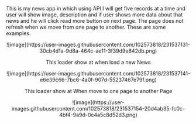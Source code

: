 This is my news app in which using API I will get five records at a time and user will show image, description and if user shows more data about that news and he will click read more button on next page. The page does not refresh when we move from one page to another. These are some examples.

<p align="center">
![image](https://user-images.githubusercontent.com/102573818/231537131-30cb4d1a-9d8a-464c-ae11-3f39d9e842db.png)
</p>

<p align="center">This loader show at when load a new News</p>
<p align="center">
![image](https://user-images.githubusercontent.com/102573818/231537141-e6e39c66-7bc6-4a0f-907d-55237467e79f.png)
</p>

<p align="center">This loader show at When move to one page to another Page</p>
<p align="center">
![image](https://user-images.githubusercontent.com/102573818/231537154-20d4ab35-fc0c-4bf4-9a9d-0e4a5c8d52d3.png)
</p>
